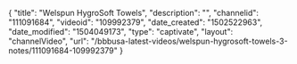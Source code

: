 {
    "title": "Welspun HygroSoft Towels",
    "description": "",
    "channelid": "111091684",
    "videoid": "109992379",
    "date_created": "1502522963",
    "date_modified": "1504049173",
    "type": "captivate",
    "layout": "channelVideo",
    "url": "\/bbbusa-latest-videos\/welspun-hygrosoft-towels-3-notes\/111091684-109992379"
}